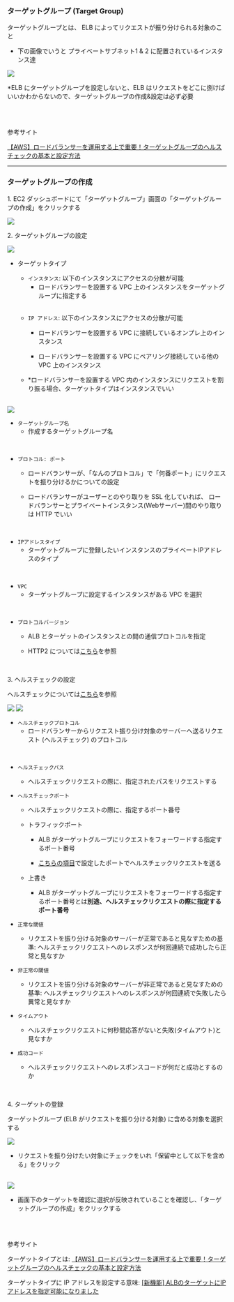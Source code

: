 <div id="target-group"></div>

### ターゲットグループ (Target Group)

ターゲットグループとは、 ELB によってリクエストが振り分けられる対象のこと

- 下の画像でいうと プライベートサブネット1 & 2 に配置されているインスタンス達

<img src="./img/Target-Group_1.png" />

<br>

*ELB にターゲットグループを設定しないと、ELB はリクエストをどこに捌けばいいかわからないので、ターゲットグループの作成&設定は必ず必要

<br>
<br>

参考サイト

[【AWS】ロードバランサーを運用する上で重要！ターゲットグループのヘルスチェックの基本と設定方法](https://zenn.dev/takuh/articles/4446e12c607a6b#ターゲットグループとヘルスチェックの役割)

---

### ターゲットグループの作成

1\. EC2 ダッシュボードにて「ターゲットグループ」画面の「ターゲットグループの作成」をクリックする

<img src="./img/Target-Group_2.png" />

<br>

2\. ターゲットグループの設定

<img src="./img/Target-Group_3.png" />

<br>

- ターゲットタイプ

    - `インスタンス`: 以下のインスタンスにアクセスの分散が可能
        - ロードバランサーを設置する VPC 上のインスタンスをターゲットグループに指定する

    <br>
    
    - `IP アドレス`: 以下のインスタンスにアクセスの分散が可能

        - ロードバランサーを設置する VPC に接続しているオンプレ上のインスタンス

        - ロードバランサーを設置する VPC にペアリング接続している他の VPC 上のインスタンス

    - *ロードバランサーを設置する VPC 内のインスタンスにリクエストを割り振る場合、ターゲットタイプはインスタンスでいい



<br>

<img src="./img/Target-Group_4.png" />

<br>

- `ターゲットグループ名`
    - 作成するターゲットグループ名

<br>

<div id="port"></div>

- `プロトコル: ポート`
    - ロードバランサーが、「なんのプロトコル」で「何番ポート」にリクエストを振り分けるかについての設定

    - ロードバランサーがユーザーとのやり取りを SSL 化していれば、 ロードバランサーとプライベートインスタンス(Webサーバー)間のやり取りは HTTP でいい

<br>

- `IPアドレスタイプ`
    - ターゲットグループに登録したいインスタンスのプライベートIPアドレスのタイプ

<br>

- `VPC`
    - ターゲットグループに設定するインスタンスがある VPC を選択

<br>

- `プロトコルバージョン`
    - ALB とターゲットのインスタンスとの間の通信プロトコルを指定

    - HTTP2 については[こちら](https://github.com/MasaGt/CS/blob/1613eb010b87df4b65d1d2f1eb0b2ff07ea96549/HTTP2.md)を参照

<br>

3\. ヘルスチェックの設定

ヘルスチェックについては[こちら](./AWS_ELB.md#ヘルスチェックとは)を参照

<img src="./img/Target-Group_5.png" />
<img src="./img/Target-Group_6.png" />

<br>

- `ヘルスチェックプロトコル`
    - ロードバランサーからリクエスト振り分け対象のサーバーへ送るリクエスト (ヘルスチェック) のプロトコル

<br>

- `ヘルスチェックパス`
    - ヘルスチェックリクエストの際に、指定されたパスをリクエストする

- `ヘルスチェックポート`
    - ヘルスチェックリクエストの際に、指定するポート番号

    - トラフィックポート
        - ALB がターゲットグループにリクエストをフォーワードする指定するポート番号

        - [こちらの項目](#port)で設定したポートでヘルスチェックリクエストを送る

    - 上書き
        - ALB がターゲットグループにリクエストをフォーワードする指定するポート番号とは**別途、ヘルスチェックリクエストの際に指定するポート番号**

- `正常な閾値`
    - リクエストを振り分ける対象のサーバーが正常であると見なすための基準: ヘルスチェックリクエストへのレスポンスが何回連続で成功したら正常と見なすか

- `非正常の閾値`
    - リクエストを振り分ける対象のサーバーが非正常であると見なすための基準: ヘルスチェックリクエストへのレスポンスが何回連続で失敗したら異常と見なすか

- `タイムアウト`
    - ヘルスチェックリクエストに何秒間応答がないと失敗(タイムアウト)と見なすか

- `成功コード`
    - ヘルスチェックリクエストへのレスポンスコードが何だと成功とするのか

<br>

4\. ターゲットの登録

ターゲットグループ (ELB がリクエストを振り分ける対象) に含める対象を選択する

<img src="./img/Target-Group_7.png" />

<br>

- リクエストを振り分けたい対象にチェックをいれ「保留中として以下を含める」をクリック

<br>

<img src="./img/Target-Group_8.png">

<br>

- 画面下のターゲットを確認に選択が反映されていることを確認し、「ターゲットグループの作成」をクリックする

<br>
<br>

参考サイト

ターゲットタイプとは: [【AWS】ロードバランサーを運用する上で重要！ターゲットグループのヘルスチェックの基本と設定方法](https://zenn.dev/takuh/articles/4446e12c607a6b#ターゲットグループとヘルスチェックの役割)

ターゲットタイプに IP アドレスを設定する意味: [[新機能] ALBのターゲットにIPアドレスを指定可能になりました](https://dev.classmethod.jp/articles/ip-target-for-alb/)

